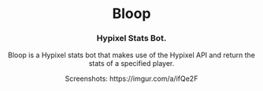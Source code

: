 <h1 align="center">
  Bloop
</h1>

<h3 align="center">
  Hypixel Stats Bot.
</h3>
<p align="center">
 Bloop is a Hypixel stats bot that makes use of the Hypixel API and return the stats of a specified player.
</p>

<p align="center">
Screenshots:
https://imgur.com/a/ifQe2F
</p>
